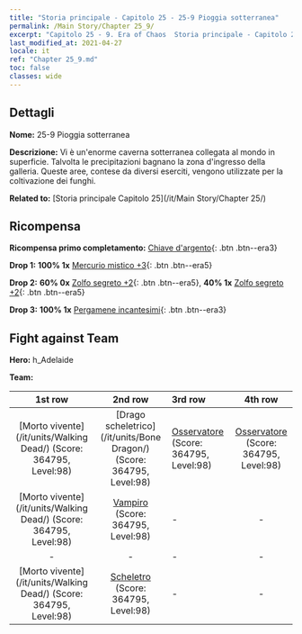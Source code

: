 ```yaml
---
title: "Storia principale - Capitolo 25 - 25-9 Pioggia sotterranea"
permalink: /Main Story/Chapter 25_9/
excerpt: "Capitolo 25 - 9. Era of Chaos  Storia principale - Capitolo 25_9. 25-9 Pioggia sotterranea"
last_modified_at: 2021-04-27
locale: it
ref: "Chapter 25_9.md"
toc: false
classes: wide
---
```


## Dettagli

 **Nome:** 25-9 Pioggia sotterranea

 **Descrizione:** Vi è un'enorme caverna sotterranea collegata al mondo in superficie. Talvolta le precipitazioni bagnano la zona d'ingresso della galleria. Queste aree, contese da diversi eserciti, vengono utilizzate per la coltivazione dei funghi.

 **Related to:** [Storia principale Capitolo 25](/it/Main Story/Chapter 25/)

## Ricompensa

 **Ricompensa primo completamento:** [Chiave d'argento](/ItemsIT/con_693/){: .btn .btn--era3}

 **Drop 1:** **100% 1x** [Mercurio mistico +3](/ItemsIT/mat_84/){: .btn .btn--era5}

 **Drop 2:** **60% 0x** [Zolfo segreto +2](/ItemsIT/mat_78/){: .btn .btn--era5}, **40% 1x** [Zolfo segreto +2](/ItemsIT/mat_78/){: .btn .btn--era5}

 **Drop 3:** **100% 1x** [Pergamene incantesimi](/ItemsIT/con_694/){: .btn .btn--era3}


## Fight against Team
 **Hero:** h_Adelaide

 **Team:**


  | 1st row | 2nd row | 3rd row | 4th row |
  |:----:|:----:|:----|:----:|
  | [Morto vivente](/it/units/Walking Dead/) (Score: 364795, Level:98)  | [Drago scheletrico](/it/units/Bone Dragon/) (Score: 364795, Level:98)  | [Osservatore](/it/units/Beholder/) (Score: 364795, Level:98)  | [Osservatore](/it/units/Beholder/) (Score: 364795, Level:98)  |
  | [Morto vivente](/it/units/Walking Dead/) (Score: 364795, Level:98)  | [Vampiro](/it/units/Vampire/) (Score: 364795, Level:98)  | - | - |
  | - | - | - | - |
  | [Morto vivente](/it/units/Walking Dead/) (Score: 364795, Level:98)  | [Scheletro](/it/units/Skeleton/) (Score: 364795, Level:98)  | - | - |


